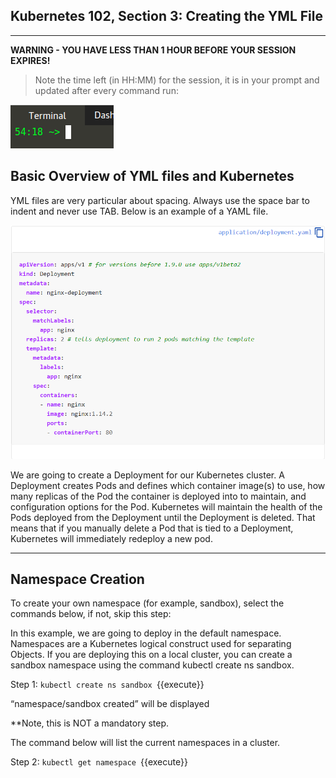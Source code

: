 ## Kubernetes 102, Section 3: Creating the YML File

---

**WARNING - YOU HAVE LESS THAN 1 HOUR BEFORE YOUR SESSION EXPIRES!**

>Note the time left (in HH:MM) for the session, it is in your prompt and updated after every command run:

![Terminal Time Remaining](./assets/term-expire.png)

## Basic Overview of YML files and Kubernetes

YML files are very particular about spacing. Always use the space bar to indent and never use TAB. Below is an example of a YAML file. 

![](./assets/Yaml.PNG)


We are going to create a Deployment for our Kubernetes cluster. 
A Deployment creates Pods and defines which container image(s) to use, how many replicas of the Pod the container is deployed into to maintain, and configuration options for the Pod. 
Kubernetes will maintain the health of the Pods deployed from the Deployment until the Deployment is deleted. 
That means that if you manually delete a Pod that is tied to a Deployment, Kubernetes will immediately redeploy a new pod. 

---

## Namespace Creation

To create your own namespace (for example, sandbox), select the commands below, if not, skip this step:


In this example, we are going to deploy in the default namespace. Namespaces are a Kubernetes logical construct used for separating Objects. If you are deploying this on a local cluster, you can create a sandbox namespace using the command kubectl create ns sandbox. 

Step 1:
`kubectl create ns sandbox
`{{execute}}

“namespace/sandbox created” will be displayed


**Note, this is NOT a mandatory step.

The command below will list the current namespaces in a cluster. 

Step 2:
`kubectl get namespace
`{{execute}}
